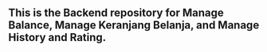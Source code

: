 ## This is the Backend repository for Manage Balance, Manage Keranjang Belanja, and Manage History and Rating.